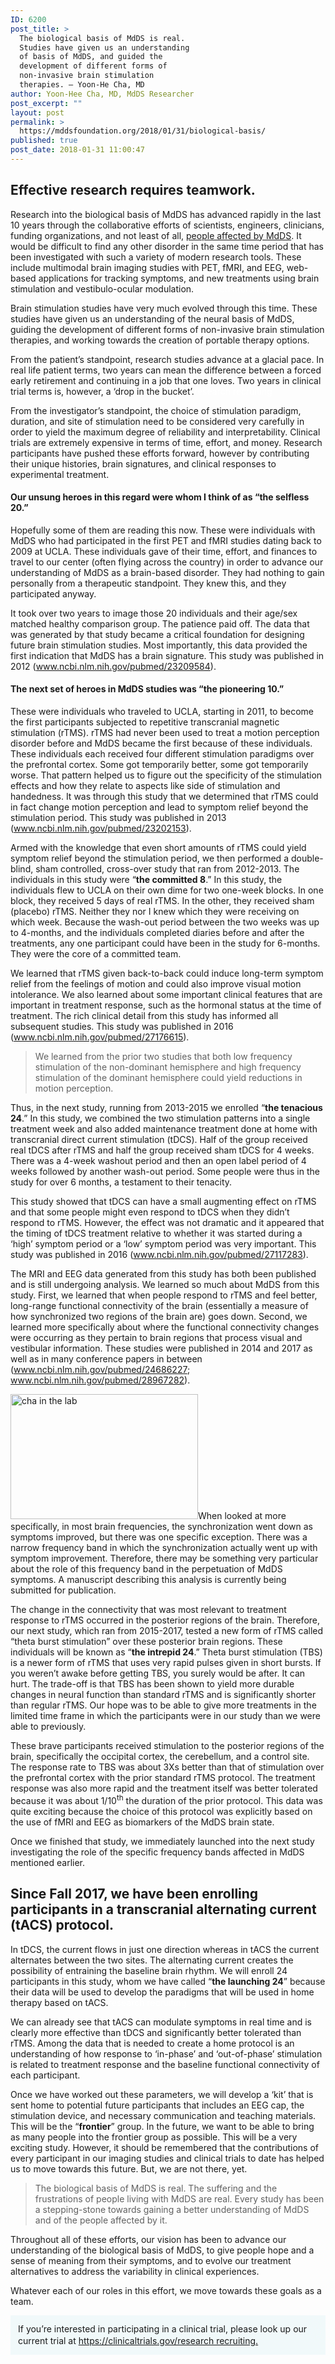 ```yaml
---
ID: 6200
post_title: >
  The biological basis of MdDS is real.
  Studies have given us an understanding
  of basis of MdDS, and guided the
  development of different forms of
  non-invasive brain stimulation
  therapies. – Yoon-He Cha, MD
author: Yoon-Hee Cha, MD, MdDS Researcher
post_excerpt: ""
layout: post
permalink: >
  https://mddsfoundation.org/2018/01/31/biological-basis/
published: true
post_date: 2018-01-31 11:00:47
---
```

<h2>Effective research requires teamwork.</h2>
Research into the biological basis of MdDS has advanced rapidly in the last 10 years through the collaborative efforts of scientists, engineers, clinicians, funding organizations, and not least of all, <a href="https://mddsfoundation.org/support/">people affected by MdDS</a>. It would be difficult to find any other disorder in the same time period that has been investigated with such a variety of modern research tools. These include multimodal brain imaging studies with PET, fMRI, and EEG, web-based applications for tracking symptoms, and new treatments using brain stimulation and vestibulo-ocular modulation.<span style="color: #ffffff;">research recruiting</span>

Brain stimulation studies have very much evolved through this time. These studies have given us an understanding of the neural basis of MdDS, guiding the development of different forms of non-invasive brain stimulation therapies, and working towards the creation of portable therapy options.

From the patient’s standpoint, research studies advance at a glacial pace. In real life patient terms, two years can mean the difference between a forced early retirement and continuing in a job that one loves. Two years in clinical trial terms is, however, a ‘drop in the bucket’.<span style="color: #ffffff;">research recruiting</span>

From the investigator’s standpoint, the choice of stimulation paradigm, duration, and site of stimulation need to be considered very carefully in order to yield the maximum degree of reliability and interpretability. Clinical trials are extremely expensive in terms of time, effort, and money. Research participants have pushed these efforts forward, however by contributing their unique histories, brain signatures, and clinical responses to experimental treatment.
<h4>Our unsung heroes in this regard were whom I think of as “<b>the selfless 20.</b>”</h4>
Hopefully some of them are reading this now. These were individuals with MdDS who had participated in the first PET and fMRI studies dating back to 2009 at UCLA. These individuals gave of their time, effort, and finances to travel to our center (often flying across the country) in order to advance our understanding of MdDS as a brain-based disorder. They had nothing to gain personally from a therapeutic standpoint. They knew this, and they participated anyway.

It took over two years to image those 20 individuals and their age/sex matched healthy comparison group. The patience paid off. The data that was generated by that study became a critical foundation for designing future brain stimulation studies. Most importantly, this data provided the first indication that MdDS has a brain signature. This study was published in 2012 (<a href="https://www.ncbi.nlm.nih.gov/pubmed/23209584">www.ncbi.nlm.nih.gov/pubmed/23209584</a>).
<h4>The next set of heroes in MdDS studies was “<b>the pioneering 10</b>.”</h4>
These were individuals who traveled to UCLA, starting in 2011, to become the first participants subjected to repetitive transcranial magnetic stimulation (rTMS). rTMS had never been used to treat a motion perception disorder before and MdDS became the first because of these individuals. These individuals each received four different stimulation paradigms over the prefrontal cortex. Some got temporarily better, some got temporarily worse. That pattern helped us to figure out the specificity of the stimulation effects and how they relate to aspects like side of stimulation and handedness. It was through this study that we determined that rTMS could in fact change motion perception and lead to symptom relief beyond the stimulation period. This study was published in 2013 (<a href="https://www.ncbi.nlm.nih.gov/pubmed/23202153">www.ncbi.nlm.nih.gov/pubmed/23202153</a>).

Armed with the knowledge that even short amounts of rTMS could yield symptom relief beyond the stimulation period, we then performed a double-blind, sham controlled, cross-over study that ran from 2012-2013. The individuals in this study were “<b>the committed 8</b>.” In this study, the individuals flew to UCLA on their own dime for two one-week blocks. In one block, they received 5 days of real rTMS. In the other, they received sham (placebo) rTMS. Neither they nor I knew which they were receiving on which week. Because the wash-out period between the two weeks was up to 4-months, and the individuals completed diaries before and after the treatments, any one participant could have been in the study for 6-months. They were the core of a committed team.

We learned that rTMS given back-to-back could induce long-term symptom relief from the feelings of motion and could also improve visual motion intolerance. We also learned about some important clinical features that are important in treatment response, such as the hormonal status at the time of treatment. The rich clinical detail from this study has informed all subsequent studies. This study was published in 2016 (<a href="https://www.ncbi.nlm.nih.gov/pubmed/27176615">www.ncbi.nlm.nih.gov/pubmed/27176615</a>).
<blockquote class="inline">We learned from the prior two studies that both low frequency stimulation of the non-dominant hemisphere and high frequency stimulation of the dominant hemisphere could yield reductions in motion perception.</blockquote>
Thus, in the next study, running from 2013-2015 we enrolled “<b>the tenacious 24</b>.” In this study, we combined the two stimulation patterns into a single treatment week and also added maintenance treatment done at home with transcranial direct current stimulation (tDCS). Half of the group received real tDCS after rTMS and half the group received sham tDCS for 4 weeks. There was a 4-week washout period and then an open label period of 4 weeks followed by another wash-out period. Some people were thus in the study for over 6 months, a testament to their tenacity.

This study showed that tDCS can have a small augmenting effect on rTMS and that some people might even respond to tDCS when they didn’t respond to rTMS. However, the effect was not dramatic and it appeared that the timing of tDCS treatment relative to whether it was started during a ‘high’ symptom period or a ‘low’ symptom period was very important. This study was published in 2016 (<a href="https://www.ncbi.nlm.nih.gov/pubmed/27117283">www.ncbi.nlm.nih.gov/pubmed/27117283</a>).

The MRI and EEG data generated from this study has both been published and is still undergoing analysis. We learned so much about MdDS from this study. First, we learned that when people respond to rTMS and feel better, long-range functional connectivity of the brain (essentially a measure of how synchronized two regions of the brain are) goes down. Second, we learned more specifically about where the functional connectivity changes were occurring as they pertain to brain regions that process visual and vestibular information. These studies were published in 2014 and 2017 as well as in many conference papers in between (<a href="https://www.ncbi.nlm.nih.gov/pubmed/24686227">www.ncbi.nlm.nih.gov/pubmed/24686227</a>; <a href="https://www.ncbi.nlm.nih.gov/pubmed/28967282">www.ncbi.nlm.nih.gov/pubmed/28967282</a>).

<img class="size-medium wp-image-6254 alignleft" src="https://mddsfoundation.org/wp-content/uploads/2018/01/cha-in-the-lab-300x200.jpg" alt="cha in the lab" width="300" height="200" />When looked at more specifically, in most brain frequencies, the synchronization went down as symptoms improved, but there was one specific exception. There was a narrow frequency band in which the synchronization actually went up with symptom improvement. Therefore, there may be something very particular about the role of this frequency band in the perpetuation of MdDS symptoms. A manuscript describing this analysis is currently being submitted for publication.

The change in the connectivity that was most relevant to treatment response to rTMS occurred in the posterior regions of the brain. Therefore, our next study, which ran from 2015-2017, tested a new form of rTMS called “theta burst stimulation” over these posterior brain regions. These individuals will be known as “<b>the intrepid 24</b>.” Theta burst stimulation (TBS) is a newer form of rTMS that uses very rapid pulses given in short bursts. If you weren’t awake before getting TBS, you surely would be after. It can hurt. The trade-off is that TBS has been shown to yield more durable changes in neural function than standard rTMS and is significantly shorter than regular rTMS. Our hope was to be able to give more treatments in the limited time frame in which the participants were in our study than we were able to previously.

These brave participants received stimulation to the posterior regions of the brain, specifically the occipital cortex, the cerebellum, and a control site. The response rate to TBS was about 3Xs better than that of stimulation over the prefrontal cortex with the prior standard rTMS protocol. The treatment response was also more rapid and the treatment itself was better tolerated because it was about 1/10<sup>th</sup> the duration of the prior protocol. This data was quite exciting because the choice of this protocol was explicitly based on the use of fMRI and EEG as biomarkers of the MdDS brain state.

Once we finished that study, we immediately launched into the next study investigating the role of the specific frequency bands affected in MdDS mentioned earlier.
<h2>Since Fall 2017, we have been enrolling participants in a transcranial alternating current (tACS) protocol.</h2>
In tDCS, the current flows in just one direction whereas in tACS the current alternates between the two sites. The alternating current creates the possibility of entraining the baseline brain rhythm. We will enroll 24 participants in this study, whom we have called “<b>the launching 24</b>” because their data will be used to develop the paradigms that will be used in home therapy based on tACS.<span style="color: #ffffff;">research recruiting</span>

We can already see that tACS can modulate symptoms in real time and is clearly more effective than tDCS and significantly better tolerated than rTMS. Among the data that is needed to create a home protocol is an understanding of how response to ‘in-phase’ and ‘out-of-phase’ stimulation is related to treatment response and the baseline functional connectivity of each participant.

Once we have worked out these parameters, we will develop a ‘kit’ that is sent home to potential future participants that includes an EEG cap, the stimulation device, and necessary communication and teaching materials. This will be the “<b>frontier</b>” group. In the future, we want to be able to bring as many people into the frontier group as possible. This will be a very exciting study. However, it should be remembered that the contributions of every participant in our imaging studies and clinical trials to date has helped us to move towards this future. But, we are not there, yet.
<blockquote class="inline">The biological basis of MdDS is real. The suffering and the frustrations of people living with MdDS are real. Every study has been a stepping-stone towards gaining a better understanding of MdDS and of the people affected by it.</blockquote>
Throughout all of these efforts, our vision has been to advance our understanding of the biological basis of MdDS, to give people hope and a sense of meaning from their symptoms, and to evolve our treatment alternatives to address the variability in clinical experiences.

Whatever each of our roles in this effort, we move towards these goals as a team.
<div style="padding: 12px; background-color: #f1f9fa; line-height: 1.4;">If you’re interested in participating in a clinical trial, please look up our current trial at <a href="https://clinicaltrials.gov/ct2/show/NCT02540616?cond=Mal+de+Debarquement&amp;rank=1">https://clinicaltrials.gov/research recruiting.</a></div>